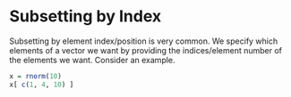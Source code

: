# Subsetting by Index

Subsetting by element index/position is very common.
We specify which elements of a vector we want by providing
the indices/element number of the elements we want.
Consider an example.
```r
x = rnorm(10)
x[ c(1, 4, 10) ] 
```

